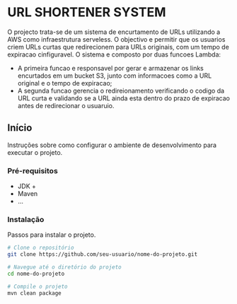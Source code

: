 # URL SHORTENER SYSTEM

O projecto trata-se de um sistema de encurtamento de URLs utilizando a AWS como infraestrutura serveless.
O objectivo e permitir que os usuarios criem URLs curtas que redirecionem para URLs originais, com um tempo de expiracao cinfiguravel.
O sistema e composto por duas funcoes Lambda: 
* A primeira funcao e responsavel por gerar e armazenar os links encurtados em um bucket S3, junto com informacoes como a URL original e o tempo de expiracao;
* A segunda funcao gerencia o redireionamento verificando o codigo da URL curta e validando se a URL ainda esta dentro do prazo de expiracao antes de redirecionar o usuaruio.

## Início

Instruções sobre como configurar o ambiente de desenvolvimento para executar o projeto.

### Pré-requisitos

- JDK +
- Maven
- ...

### Instalação

Passos para instalar o projeto.

```bash
# Clone o repositório
git clone https://github.com/seu-usuario/nome-do-projeto.git

# Navegue até o diretório do projeto
cd nome-do-projeto

# Compile o projeto
mvn clean package
